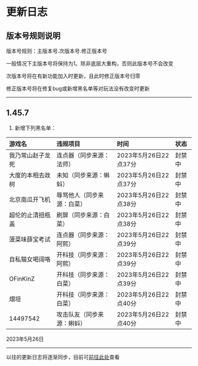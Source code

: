 # 更新日志

## 版本号规则说明

版本号规则：主版本号.次版本号.修正版本号

一般情况下主版本号将保持为1。除非底层大重构，否则此版本号不会改变

次版本号将在有新功能加入时更新，且此时修正版本号归零

修正版本号将在修复bug或新增黑名单等对玩法没有改变时更新

---

## 1.45.7

1. 新增下列黑名单：

|游戏名|违规项目|时间|状态|
|:----|:----|:----|:----|
|我乃常山赵子龙死|连点器（同步来源：法师）|2023年5月26日22点37分|封禁中|
|大度的本相去政树|未知（同步来源：蝌蚪）|2023年5月26日22点37分|封禁中|
|北京南瓜开飞机|辱骂他人（同步来源：白菜）|2023年5月26日22点38分|封禁中|
|超伦的止清扭瓶盖|刷屏（同步来源：白菜）|2023年5月26日22点38分|封禁中|
|菠菜味薛宝考试|连点器（同步来源：阿熙）|2023年5月26日22点39分|封禁中|
|自私猫女喝阔咯|开科技（同步来源：阿熙）|2023年5月26日22点39分|封禁中|
|OFinKinZ|开科技（同步来源：白菜）|2023年5月26日22点39分|封禁中|
|熠垣|开科技（同步来源：白菜）|2023年5月26日22点40分|封禁中|
|14497542|攻击队友（同步来源：蝌蚪）|2023年5月26日22点40分|封禁中|

2023年5月26日

---

以往的更新日志将逐渐同步，目前可[前往此处](https://support.qq.com/products/288846/blog-archive)查看